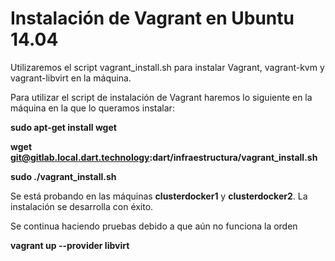 # Instalación de Vagrant en Ubuntu 14.04

Utilizaremos el script vagrant_install.sh para instalar Vagrant, vagrant-kvm y 
vagrant-libvirt en la máquina.

Para utilizar el script de instalación de Vagrant haremos lo siguiente
en la máquina en la que lo queramos instalar:

**sudo apt-get install wget**

**wget git@gitlab.local.dart.technology:dart/infraestructura/vagrant_install.sh**

**sudo ./vagrant_install.sh**

Se está probando en las máquinas **clusterdocker1** y **clusterdocker2**.
La instalación se desarrolla con éxito.

Se continua haciendo pruebas debido a que aún no funciona la orden

**vagrant up --provider libvirt**
